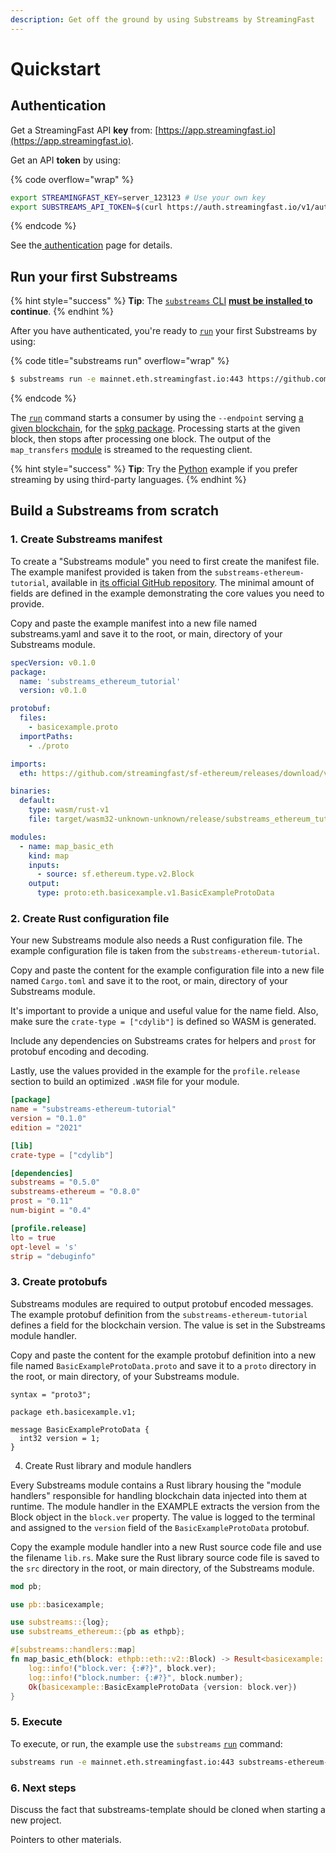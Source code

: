 ```yaml
---
description: Get off the ground by using Substreams by StreamingFast
---
```


# Quickstart

## Authentication

Get a StreamingFast API **key** from: [https://app.streamingfast.io](https://app.streamingfast.io).

Get an API **token** by using:

{% code overflow="wrap" %}

```bash
export STREAMINGFAST_KEY=server_123123 # Use your own key
export SUBSTREAMS_API_TOKEN=$(curl https://auth.streamingfast.io/v1/auth/issue -s --data-binary '{"api_key":"'$STREAMINGFAST_KEY'"}' | jq -r .token)
```

{% endcode %}

See the[ authentication](../reference-and-specs/authentication.md) page for details.&#x20;

## Run your first Substreams

{% hint style="success" %}
**Tip**: The [`substreams` CLI](../reference-and-specs/command-line-interface.md) [**must** **be installed** ](installing-the-cli.md)**to continue**.
{% endhint %}

After you have authenticated, you're ready to [`run`](https://substreams.streamingfast.io/reference-and-specs/command-line-interface#run) your first Substreams by using:

{% code title="substreams run" overflow="wrap" %}

```bash
$ substreams run -e mainnet.eth.streamingfast.io:443 https://github.com/streamingfast/substreams-template/releases/download/v0.2.0/substreams-template-v0.2.0.spkg map_transfers --start-block 12292922 --stop-block +1
```

{% endcode %}

The [`run`](https://substreams.streamingfast.io/reference-and-specs/command-line-interface#run) command starts a consumer by using the `--endpoint` serving [a given blockchain](../reference-and-specs/chains-and-endpoints.md), for the [spkg package](../reference-and-specs/packages.md). Processing starts at the given block, then stops after processing one block. The output of the `map_transfers` [module](../developers-guide/modules/setting-up-handlers.md) is streamed to the requesting client.

{% hint style="success" %}
**Tip**: Try the [Python](https://github.com/streamingfast/substreams-playground/tree/master/consumers/python) example if you prefer streaming by using third-party languages.
{% endhint %}

## Build a Substreams from scratch

### 1. Create Substreams manifest

To create a "Substreams module" you need to first create the manifest file. The example manifest provided is taken from the `substreams-ethereum-tutorial`, available in [its official GitHub repository](https://github.com/streamingfast/substreams-ethereum-tutorial). The minimal amount of fields are defined in the example demonstrating the core values you need to provide.

Copy and paste the example manifest into a new file named substreams.yaml and save it to the root, or main, directory of your Substreams module.

```yaml
specVersion: v0.1.0
package:
  name: 'substreams_ethereum_tutorial'
  version: v0.1.0

protobuf:
  files:
    - basicexample.proto
  importPaths:
    - ./proto

imports:
  eth: https://github.com/streamingfast/sf-ethereum/releases/download/v0.10.2/ethereum-v0.10.4.spkg

binaries:
  default:
    type: wasm/rust-v1
    file: target/wasm32-unknown-unknown/release/substreams_ethereum_tutorial.wasm

modules:
  - name: map_basic_eth
    kind: map
    inputs:
      - source: sf.ethereum.type.v2.Block
    output:
      type: proto:eth.basicexample.v1.BasicExampleProtoData
```

### 2. Create Rust configuration file

Your new Substreams module also needs a Rust configuration file. The example configuration file is taken from the `substreams-ethereum-tutorial`.

Copy and paste the content for the example configuration file into a new file named `Cargo.toml` and save it to the root, or main, directory of your Substreams module.

It's important to provide a unique and useful value for the name field. Also, make sure the `crate-type = ["cdylib"]` is defined so WASM is generated.

Include any dependencies on Substreams crates for helpers and `prost` for protobuf encoding and decoding.

Lastly, use the values provided in the example for the `profile.release` section to build an optimized `.WASM` file for your module.

```toml
[package]
name = "substreams-ethereum-tutorial"
version = "0.1.0"
edition = "2021"

[lib]
crate-type = ["cdylib"]

[dependencies]
substreams = "0.5.0"
substreams-ethereum = "0.8.0"
prost = "0.11"
num-bigint = "0.4"

[profile.release]
lto = true
opt-level = 's'
strip = "debuginfo"
```

### 3. Create protobufs

Substreams modules are required to output protobuf encoded messages. The example protobuf definition from the `substreams-ethereum-tutorial` defines a field for the blockchain version. The value is set in the Substreams module handler.

Copy and paste the content for the example protobuf definition into a new file named `BasicExampleProtoData.proto` and save it to a `proto` directory in the root, or main directory, of your Substreams module.

```
syntax = "proto3";

package eth.basicexample.v1;

message BasicExampleProtoData {
  int32 version = 1;
}
```

4. Create Rust library and module handlers

Every Substreams module contains a Rust library housing the "module handlers" responsible for handling blockchain data injected into them at runtime. The module handler in the EXAMPLE extracts the version from the Block object in the `block.ver` property. The value is logged to the terminal and assigned to the `version` field of the `BasicExampleProtoData` protobuf.

Copy the example module handler into a new Rust source code file and use the filename `lib.rs`. Make sure the Rust library source code file is saved to the `src` directory in the root, or main directory, of the Substreams module.

```rust
mod pb;

use pb::basicexample;

use substreams::{log};
use substreams_ethereum::{pb as ethpb};

#[substreams::handlers::map]
fn map_basic_eth(block: ethpb::eth::v2::Block) -> Result<basicexample::BasicExampleProtoData, substreams::errors::Error> {
    log::info!("block.ver: {:#?}", block.ver);
    log::info!("block.number: {:#?}", block.number);
    Ok(basicexample::BasicExampleProtoData {version: block.ver})
}
```

### 5. Execute

To execute, or run, the example use the `substreams` [`run`](https://substreams.streamingfast.io/reference-and-specs/command-line-interface#run) command:

```bash
substreams run -e mainnet.eth.streamingfast.io:443 substreams-ethereum-tutorial.yaml map_basic_eth --start-block 10000001 --stop-block +1
```

### 6. Next steps

Discuss the fact that substreams-template should be cloned when starting a new project.

Pointers to other materials.
